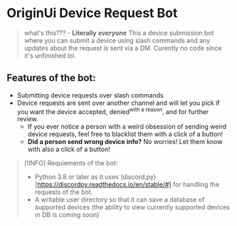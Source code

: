 # OriginUi Device Request Bot

> what's this??? - **Literally** ***everyone***
This a device submission bot where you can submit a device using slash commands and any updates about the request is sent via a DM.
Curently no code since it's unfinished lol.

## Features of the bot:
 - Submitting device requests over slash commands 
 - Device requests are sent over another channel and will let you pick if you want the device accepted, denied<sup>with a reason</sup>, and for further review.
	 - If you ever notice a person with a weird obsession of sending weird device requests, feel free to blacklist them with a click of a button!
	 - **Did a person send wrong device info?** No worries! Let them know with also a click of a button!

> [!INFO]
> Requiements of the bot:
> - Python 3.8 or later as it uses (discord.py)[https://discordpy.readthedocs.io/en/stable/#] for handling the requests of the bot.
> - A writable user directory so that it can save a database of supported devices (the ability to view currently supported devices in DB is coming soon)
